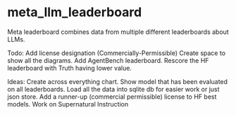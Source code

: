 # meta_llm_leaderboard
Meta leaderboard combines data from multiple different leaderboards about LLMs.

Todo:
Add license designation (Commercially-Permissible)
Create space to show all the diagrams.
Add AgentBench leaderboard.
Rescore the HF leaderboard with Truth having lower value.

Ideas:
Create across everything chart. Show model that has been evaluated on all leaderboards.
Load all the data into sqlite db for easier work or just json store.
Add a runner-up (commercial permissible) license to HF best models.
Work on Supernatural Instruction